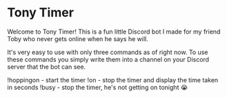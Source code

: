 # Tony Timer


Welcome to Tony Timer! This is a fun little Discord bot I made for my friend Toby who never gets online when he says he will.

It's very easy to use with only three commands as of right now. To use these commands you simply write them into a channel on your Discord server that the bot can see.

!hoppingon - start the timer
!on - stop the timer and display the time taken in seconds
!busy - stop the timer, he's not getting on tonight 😭